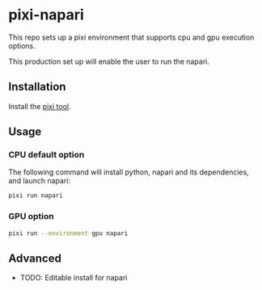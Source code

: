 # pixi-napari

This repo sets up a pixi environment that supports cpu and gpu execution options.

This production set up will enable the user to run the napari.

## Installation

Install the [pixi tool](https://pixi.sh/latest/installation/).

## Usage

### CPU default option

The following command will install python, napari and its dependencies, and launch napari:

```sh
pixi run napari
```

### GPU option

```sh
pixi run --environment gpu napari
```

## Advanced

- TODO: Editable install for napari
